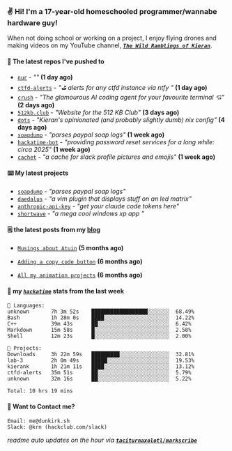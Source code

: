 ### ✌️ Hi! I'm a 17-year-old homeschooled programmer/wannabe hardware guy!

When not doing school or working on a project, I enjoy flying drones and making videos on my YouTube channel, [**_`The Wild Ramblings of Kieran`_**](https://youtube.com/@kieran.rambles).

#### 👷 The latest repos I've pushed to

- [`nur`](https://github.com/charmbracelet/nur) - _""_ **(1 day ago)**
- [`ctfd-alerts`](https://github.com/taciturnaxolotl/ctfd-alerts) - _"⛳ alerts for any ctfd instance via ntfy "_ **(1 day ago)**
- [`crush`](https://github.com/charmbracelet/crush) - _"The glamourous AI coding agent for your favourite terminal 💘"_ **(2 days ago)**
- [`512kb.club`](https://github.com/kevquirk/512kb.club) - _"Website for the 512 KB Club"_ **(3 days ago)**
- [`dots`](https://github.com/taciturnaxolotl/dots) - _"Kieran's opinionated (and probably slightly dumb) nix config"_ **(4 days ago)**
- [`soapdump`](https://github.com/taciturnaxolotl/soapdump) - _"parses paypal soap logs"_ **(1 week ago)**
- [`hackatime-bot`](https://github.com/taciturnaxolotl/hackatime-bot) - _"providing password reset services for a long while: circa 2025"_ **(1 week ago)**
- [`cachet`](https://github.com/taciturnaxolotl/cachet) - _"a cache for slack profile pictures and emojis"_ **(1 week ago)**

#### ⌨️ My latest projects

- [`soapdump`](https://github.com/taciturnaxolotl/soapdump) - _"parses paypal soap logs"_
- [`daedalus`](https://github.com/taciturnaxolotl/daedalus) - _"a vim plugin that displays stuff on an led matrix"_
- [`anthropic-api-key`](https://github.com/taciturnaxolotl/anthropic-api-key) - _"get your claude code tokens here"_
- [`shortwave`](https://github.com/taciturnaxolotl/shortwave) - _"a mega cool windows xp app "_

#### 🗒️ the latest posts from my [blog](https://dunkirk.sh)

- [`Musings about Atuin`](https://dunkirk.sh/blog/atuin/) **(5 months ago)**

- [`Adding a copy code button`](https://dunkirk.sh/blog/adding-a-copy-button/) **(6 months ago)**

- [`All my animation projects`](https://dunkirk.sh/blog/my-animations/) **(6 months ago)**



#### 📡 my [_`hackatime`_](https://waka.hackclub.com) stats from the last week

```text
💾 Languages:
unknown       7h 3m 52s    ██████████████████░░░░░░░  68.49%
Bash          1h 28m 0s    ████░░░░░░░░░░░░░░░░░░░░░  14.22%
C++           39m 43s      ██░░░░░░░░░░░░░░░░░░░░░░░  6.42%
Markdown      15m 58s      █░░░░░░░░░░░░░░░░░░░░░░░░  2.58%
Shell         12m 23s      █░░░░░░░░░░░░░░░░░░░░░░░░  2.00%

💼 Projects:
Downloads     3h 22m 59s   █████████░░░░░░░░░░░░░░░░  32.81%
lab-3         2h 0m 49s    █████░░░░░░░░░░░░░░░░░░░░  19.53%
kierank       1h 21m 11s   ████░░░░░░░░░░░░░░░░░░░░░  13.12%
ctfd-alerts   35m 51s      ██░░░░░░░░░░░░░░░░░░░░░░░  5.79%
unknown       32m 16s      ██░░░░░░░░░░░░░░░░░░░░░░░  5.22%

Total: 10 hrs 19 mins
```

#### 📮 Want to Contact me?

```text
Email: me@dunkirk.sh
Slack: @krn (hackclub.com/slack)
```

_readme auto updates on the hour via [**`taciturnaxolotl/markscribe`**](https://github.com/taciturnaxolotl/markscribe)_
